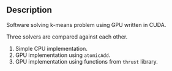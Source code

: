 ## Description

Software solving k-means problem using GPU written in CUDA.

Three solvers are compared against each other.
1. Simple CPU implementation.
2. GPU implementation using ```atomicAdd```.
3. GPU implementation using functions from ```thrust``` library.
